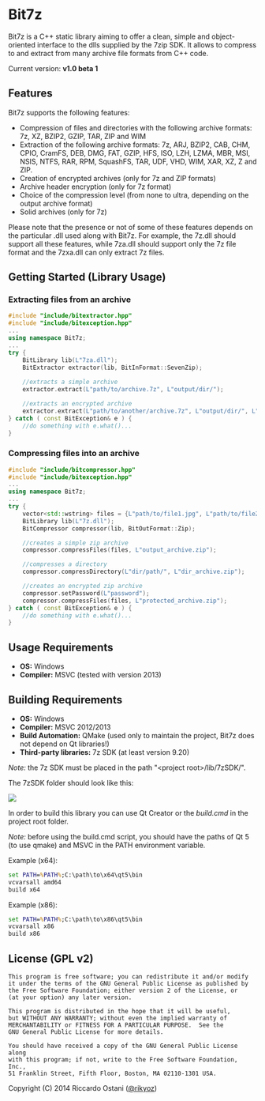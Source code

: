 Bit7z
=====

Bit7z is a C++ static library aiming to offer a clean, simple and object-oriented interface to the dlls supplied by the 7zip SDK. It allows to compress to and extract from many archive file formats from C++ code.

Current version: **v1.0 beta 1**

## Features ##
Bit7z supports the following features:

+ Compression of files and directories with the following archive formats: 7z, XZ, BZIP2, GZIP, TAR, ZIP and WIM
+ Extraction of the following archive formats: 7z, ARJ, BZIP2, CAB, CHM, CPIO, CramFS, DEB, DMG, FAT, GZIP, HFS, ISO, LZH, LZMA, MBR, MSI, NSIS, NTFS, RAR, RPM, SquashFS, TAR, UDF, VHD, WIM, XAR, XZ, Z and ZIP.
+ Creation of encrypted archives (only for 7z and ZIP formats)
+ Archive header encryption (only for 7z format)
+ Choice of the compression level (from none to ultra, depending on the output archive format)
+ Solid archives (only for 7z)

Please note that the presence or not of some of these features depends on the particular .dll used along with Bit7z. For example, the 7z.dll should support all these features, while 7za.dll should support only the 7z file format and the 7zxa.dll can only extract 7z files.

## Getting Started (Library Usage) ##

### Extracting files from an archive ###
```cpp
#include "include/bitextractor.hpp"
#include "include/bitexception.hpp"
...
using namespace Bit7z;
...
try {
	BitLibrary lib(L"7za.dll");
	BitExtractor extractor(lib, BitInFormat::SevenZip);
	
	//extracts a simple archive
	extractor.extract(L"path/to/archive.7z", L"output/dir/");

	//extracts an encrypted archive
	extractor.extract(L"path/to/another/archive.7z", L"output/dir/", L"password");
} catch ( const BitException& e ) {
	//do something with e.what()...
}
```

### Compressing files into an archive ###
```cpp
#include "include/bitcompressor.hpp"
#include "include/bitexception.hpp"
...
using namespace Bit7z;
...
try {
	vector<std::wstring> files = {L"path/to/file1.jpg", L"path/to/file2.pdf"};
	BitLibrary lib(L"7z.dll");
	BitCompressor compressor(lib, BitOutFormat::Zip);

	//creates a simple zip archive
	compressor.compressFiles(files, L"output_archive.zip");

	//compresses a directory
	compressor.compressDirectory(L"dir/path/", L"dir_archive.zip");

	//creates an encrypted zip archive
	compressor.setPassword(L"password");
	compressor.compressFiles(files, L"protected_archive.zip");
} catch ( const BitException& e ) {
	//do something with e.what()... 
}
```

## Usage Requirements ##
+ **OS:** Windows
+ **Compiler:** MSVC (tested with version 2013)

## Building Requirements ##
+ **OS:** Windows
+ **Compiler:** MSVC 2012/2013
+ **Build Automation:** QMake (used only to maintain the project, Bit7z does not depend on Qt libraries!)
+ **Third-party libraries:** 7z SDK (at least version 9.20)

*Note:* the 7z SDK must be placed in the path "&lt;project root&gt;/lib/7zSDK/".

The 7zSDK folder should look like this:

![](http://i.imgur.com/pgS7UHl.png)

In order to build this library you can use Qt Creator or the *build.cmd* in the project root folder.

*Note:* before using the build.cmd script, you should have the paths of Qt 5 (to use qmake) and MSVC in the PATH environment variable.

Example (x64):

```bat
set PATH=%PATH%;C:\path\to\x64\qt5\bin
vcvarsall amd64
build x64
```

Example (x86):

```bat
set PATH=%PATH%;C:\path\to\x86\qt5\bin
vcvarsall x86
build x86
```

## License (GPL v2) ##
    This program is free software; you can redistribute it and/or modify
    it under the terms of the GNU General Public License as published by
    the Free Software Foundation; either version 2 of the License, or
    (at your option) any later version.

    This program is distributed in the hope that it will be useful,
    but WITHOUT ANY WARRANTY; without even the implied warranty of
    MERCHANTABILITY or FITNESS FOR A PARTICULAR PURPOSE.  See the
    GNU General Public License for more details.

    You should have received a copy of the GNU General Public License along
    with this program; if not, write to the Free Software Foundation, Inc.,
    51 Franklin Street, Fifth Floor, Boston, MA 02110-1301 USA.

Copyright (C) 2014 Riccardo Ostani ([@rikyoz](https://github.com/rikyoz))